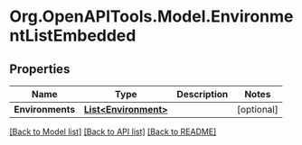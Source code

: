 
# Org.OpenAPITools.Model.EnvironmentListEmbedded

## Properties

Name | Type | Description | Notes
------------ | ------------- | ------------- | -------------
**Environments** | [**List&lt;Environment&gt;**](Environment.md) |  | [optional] 

[[Back to Model list]](../README.md#documentation-for-models)
[[Back to API list]](../README.md#documentation-for-api-endpoints)
[[Back to README]](../README.md)

